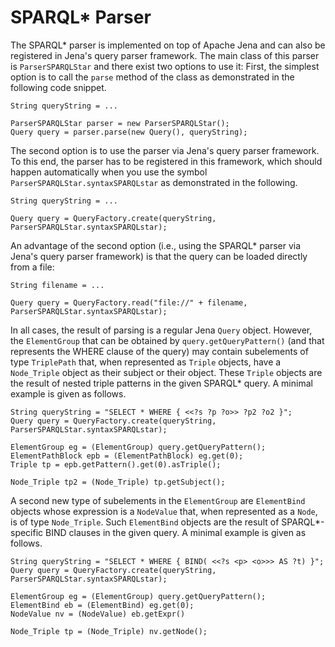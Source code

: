 # SPARQL* Parser
The SPARQL* parser is implemented on top of Apache Jena and can also be registered in Jena's query parser framework. The main class of this parser is `ParserSPARQLStar` and there exist two options to use it: First, the simplest option is to call the `parse` method of the class as demonstrated in the following code snippet.
```
String queryString = ...

ParserSPARQLStar parser = new ParserSPARQLStar();
Query query = parser.parse(new Query(), queryString);
```
The second option is to use the parser via Jena's query parser framework. To this end, the parser has to be registered in this framework, which should happen automatically when you use the symbol `ParserSPARQLStar.syntaxSPARQLstar` as demonstrated in the following.
```
String queryString = ...

Query query = QueryFactory.create(queryString, ParserSPARQLStar.syntaxSPARQLstar);
```
An advantage of the second option (i.e., using the SPARQL* parser via Jena's query parser framework) is that the query can be loaded directly from a file:
```
String filename = ...

Query query = QueryFactory.read("file://" + filename, ParserSPARQLStar.syntaxSPARQLstar);
```
In all cases, the result of parsing is a regular Jena `Query` object. However, the `ElementGroup` that can be obtained by `query.getQueryPattern()` (and that represents the WHERE clause of the query) may contain subelements of type `TriplePath` that, when represented as `Triple` objects, have a `Node_Triple` object as their subject or their object. These `Triple` objects are the result of nested triple patterns in the given SPARQL* query. A minimal example is given as follows.
```
String queryString = "SELECT * WHERE { <<?s ?p ?o>> ?p2 ?o2 }";
Query query = QueryFactory.create(queryString, ParserSPARQLStar.syntaxSPARQLstar);

ElementGroup eg = (ElementGroup) query.getQueryPattern();
ElementPathBlock epb = (ElementPathBlock) eg.get(0);
Triple tp = epb.getPattern().get(0).asTriple();

Node_Triple tp2 = (Node_Triple) tp.getSubject();
```
A second new type of subelements in the `ElementGroup` are `ElementBind` objects whose expression is a `NodeValue` that, when represented as a `Node`, is of type `Node_Triple`. Such `ElementBind` objects are the result of SPARQL*-specific BIND clauses in the given query. A minimal example is given as follows.
```
String queryString = "SELECT * WHERE { BIND( <<?s <p> <o>>> AS ?t) }";
Query query = QueryFactory.create(queryString, ParserSPARQLStar.syntaxSPARQLstar);

ElementGroup eg = (ElementGroup) query.getQueryPattern();
ElementBind eb = (ElementBind) eg.get(0);
NodeValue nv = (NodeValue) eb.getExpr()

Node_Triple tp = (Node_Triple) nv.getNode();
```
